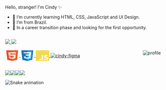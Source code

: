  Hello, stranger! I'm Cindy ✨

- 👾 I’m currently learning HTML, CSS, JavaScript and UI Design.
- 🔰 I’m from Brazil.
- 📌 In a career transition phase and looking for the first opportunity.
 ##	
  <a href="https://github.com/eucindyn">
  <img height="180em" src="https://github-readme-stats.vercel.app/api?username=eucindyn&show_icons=true&theme=dracula&include_all_commits=true&count_private=true"/>
  <img height="180em" src="https://github-readme-stats.vercel.app/api/top-langs/?username=rafaballerini&layout=compact&langs_count=7&theme=dracula"/>  
</div>
        
<div style="display: inline_block"><br>
  <img align="center" alt="cindy-html" height="35" width="45" src="https://raw.githubusercontent.com/devicons/devicon/master/icons/html5/html5-original.svg">
  <img align="center" alt="cindy-css" height="35" width="45" src="https://raw.githubusercontent.com/devicons/devicon/master/icons/css3/css3-original.svg">	
  <img align="center" alt="cindy-js" height="35" width="45" src="https://raw.githubusercontent.com/devicons/devicon/master/icons/javascript/javascript-plain.svg">
  <img align="center" alt="cindy-figma" height="35" width="45" src="https://cdn.jsdelivr.net/gh/devicons/devicon/icons/figma/figma-original.svg">
  <img align="right" alt="profile" height="170" src="https://user-images.githubusercontent.com/92797194/154979405-d1974f08-7e96-422b-9aea-abd2ee93d780.png">	
</div>	

	
##	
	
<div>
<a href="https://instagram.com/eucindyn" target="_blank"><img align="left" src="https://img.shields.io/badge/-Instagram-%23E4405F?style=for-the-badge&logo=instagram&logoColor=white" target="_blank"></a>
	
  <a href="https://www.linkedin.com/in/cindynascimento" target="_blank"><img align="left" src="https://img.shields.io/badge/-LinkedIn-%230077B5?style=for-the-badge&logo=linkedin&logoColor=white" target="_blank"></a>
	
  <a href="https://twitter.com/eucindyn" target="_blank"><img align="left" src="https://img.shields.io/badge/-Twitter-1DA1F2?style=for-the-badge&logo=gmail&logoColor=white" target="_blank"></a>
	
  <a href="https://open.spotify.com/user/22gcdqk3tmdlcexkzomodh3ji?si=f50275902b6c4b26" target="_blank"><img align="left" src="https://img.shields.io/badge/Spotify-1ED760?&style=for-the-badge&logo=spotify&logoColor=white" target="_blank"></a>	

 
<div><br> 
  
   ![Snake animation](https://github.com/eucindyn/eucindyn/blob/output/github-contribution-grid-snake.svg)
	
 </div>
        
        

        
